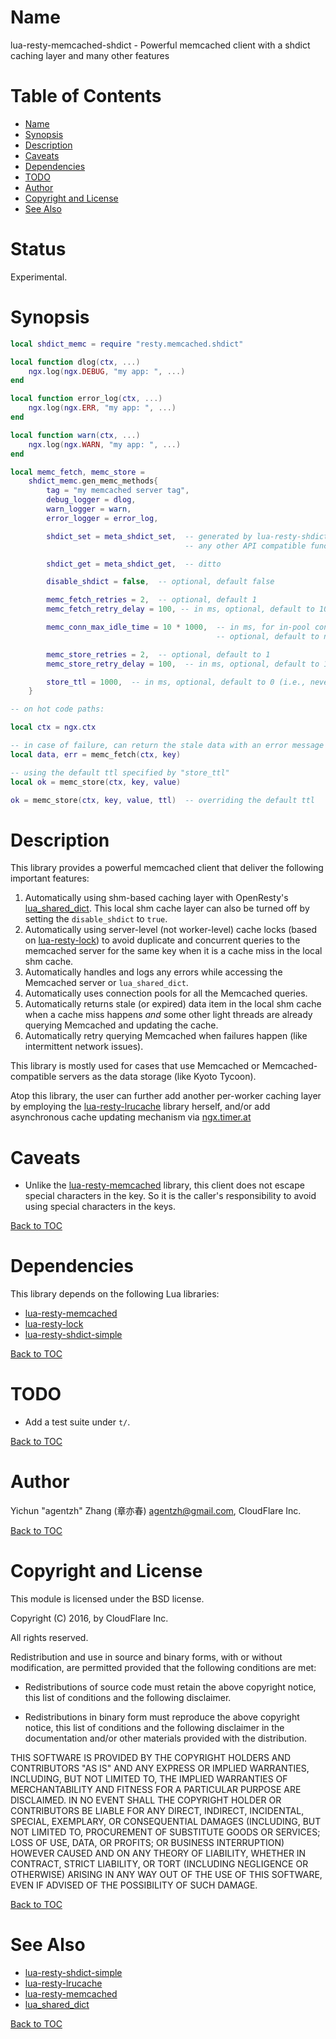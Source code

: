 Name
====

lua-resty-memcached-shdict - Powerful memcached client with a shdict caching layer and many other features

Table of Contents
=================

* [Name](#name)
* [Synopsis](#synopsis)
* [Description](#description)
* [Caveats](#caveats)
* [Dependencies](#dependencies)
* [TODO](#todo)
* [Author](#author)
* [Copyright and License](#copyright-and-license)
* [See Also](#see-also)

Status
======

Experimental.

Synopsis
========

```lua
local shdict_memc = require "resty.memcached.shdict"

local function dlog(ctx, ...)
    ngx.log(ngx.DEBUG, "my app: ", ...)
end

local function error_log(ctx, ...)
    ngx.log(ngx.ERR, "my app: ", ...)
end

local function warn(ctx, ...)
    ngx.log(ngx.WARN, "my app: ", ...)
end

local memc_fetch, memc_store =
    shdict_memc.gen_memc_methods{
        tag = "my memcached server tag",
        debug_logger = dlog,
        warn_logger = warn,
        error_logger = error_log,

        shdict_set = meta_shdict_set,  -- generated by lua-resty-shdict-simple or
                                       -- any other API compatible function factories

        shdict_get = meta_shdict_get,  -- ditto

        disable_shdict = false,  -- optional, default false

        memc_fetch_retries = 2,  -- optional, default 1
        memc_fetch_retry_delay = 100, -- in ms, optional, default to 100 (ms)

        memc_conn_max_idle_time = 10 * 1000,  -- in ms, for in-pool connections,
                                              -- optional, default to nil

        memc_store_retries = 2,  -- optional, default to 1
        memc_store_retry_delay = 100,  -- in ms, optional, default to 100 (ms)

        store_ttl = 1000,  -- in ms, optional, default to 0 (i.e., never expires)
    }

-- on hot code paths:

local ctx = ngx.ctx

-- in case of failure, can return the stale data with an error message
local data, err = memc_fetch(ctx, key)

-- using the default ttl specified by "store_ttl"
local ok = memc_store(ctx, key, value)

ok = memc_store(ctx, key, value, ttl)  -- overriding the default ttl
```

Description
===========

This library provides a powerful memcached client that deliver the following important features:

1. Automatically using shm-based caching layer with OpenResty's [lua_shared_dict](https://github.com/openresty/lua-nginx-module#lua_shared_dict).
This local shm cache layer can also be turned off by setting the `disable_shdict` to `true`.
1. Automatically using server-level (not worker-level) cache locks (based on
[lua-resty-lock](https://github.com/openresty/lua-resty-lock)) to avoid duplicate and concurrent
queries to the memcached server for the same key when it is a cache miss in the local shm cache.
1. Automatically handles and logs any errors while accessing the Memcached server or `lua_shared_dict`.
1. Automatically uses connection pools for all the Memcached queries.
1. Automatically returns stale (or expired) data item in the local shm cache when a cache miss happens
*and* some other light threads are already querying Memcached and updating the cache.
1. Automatically retry querying Memcached when failures happen (like intermittent network issues).

This library is mostly used for cases that use Memcached or Memcached-compatible servers as the
data storage (like Kyoto Tycoon).

Atop this library, the user can further add another per-worker caching layer by employing the
[lua-resty-lrucache](https://github.com/openresty/lua-resty-lrucache)
library herself, and/or add asynchronous cache updating mechanism via [ngx.timer.at](https://github.com/openresty/lua-nginx-module#ngxtimerat)

Caveats
=======

* Unlike the [lua-resty-memcached](https://github.com/openresty/lua-resty-memcached) library,
this client does not escape special characters in the key. So it is the caller's responsibility
to avoid using special characters in the keys.

[Back to TOC](#table-of-contents)

Dependencies
============

This library depends on the following Lua libraries:

* [lua-resty-memcached](https://github.com/openresty/lua-resty-memcached)
* [lua-resty-lock](https://github.com/openresty/lua-resty-lock)
* [lua-resty-shdict-simple](https://github.com/openresty/lua-resty-shdict-simple)

[Back to TOC](#table-of-contents)

TODO
====

* Add a test suite under `t/`.

[Back to TOC](#table-of-contents)

Author
======

Yichun "agentzh" Zhang (章亦春) <agentzh@gmail.com>, CloudFlare Inc.

[Back to TOC](#table-of-contents)

Copyright and License
=====================

This module is licensed under the BSD license.

Copyright (C) 2016, by CloudFlare Inc.

All rights reserved.

Redistribution and use in source and binary forms, with or without modification, are permitted provided that the following conditions are met:

* Redistributions of source code must retain the above copyright notice, this list of conditions and the following disclaimer.

* Redistributions in binary form must reproduce the above copyright notice, this list of conditions and the following disclaimer in the documentation and/or other materials provided with the distribution.

THIS SOFTWARE IS PROVIDED BY THE COPYRIGHT HOLDERS AND CONTRIBUTORS "AS IS" AND ANY EXPRESS OR IMPLIED WARRANTIES, INCLUDING, BUT NOT LIMITED TO, THE IMPLIED WARRANTIES OF MERCHANTABILITY AND FITNESS FOR A PARTICULAR PURPOSE ARE DISCLAIMED. IN NO EVENT SHALL THE COPYRIGHT HOLDER OR CONTRIBUTORS BE LIABLE FOR ANY DIRECT, INDIRECT, INCIDENTAL, SPECIAL, EXEMPLARY, OR CONSEQUENTIAL DAMAGES (INCLUDING, BUT NOT LIMITED TO, PROCUREMENT OF SUBSTITUTE GOODS OR SERVICES; LOSS OF USE, DATA, OR PROFITS; OR BUSINESS INTERRUPTION) HOWEVER CAUSED AND ON ANY THEORY OF LIABILITY, WHETHER IN CONTRACT, STRICT LIABILITY, OR TORT (INCLUDING NEGLIGENCE OR OTHERWISE) ARISING IN ANY WAY OUT OF THE USE OF THIS SOFTWARE, EVEN IF ADVISED OF THE POSSIBILITY OF SUCH DAMAGE.

[Back to TOC](#table-of-contents)

See Also
========

* [lua-resty-shdict-simple](https://github.com/openresty/lua-resty-shdict-simple)
* [lua-resty-lrucache](https://github.com/openresty/lua-resty-lrucache)
* [lua-resty-memcached](https://github.com/openresty/lua-resty-memcached)
* [lua_shared_dict](https://github.com/openresty/lua-nginx-module#lua_shared_dict)

[Back to TOC](#table-of-contents)
